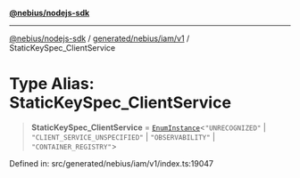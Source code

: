 [**@nebius/nodejs-sdk**](../../../../../README.md)

---

[@nebius/nodejs-sdk](../../../../../README.md) / [generated/nebius/iam/v1](../README.md) / StaticKeySpec_ClientService

# Type Alias: StaticKeySpec_ClientService

> **StaticKeySpec_ClientService** = [`EnumInstance`](../../../../../runtime/protos/enum/type-aliases/EnumInstance.md)\<`"UNRECOGNIZED"` \| `"CLIENT_SERVICE_UNSPECIFIED"` \| `"OBSERVABILITY"` \| `"CONTAINER_REGISTRY"`\>

Defined in: src/generated/nebius/iam/v1/index.ts:19047
